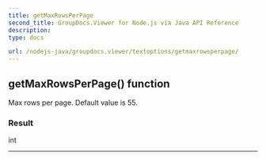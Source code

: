 ```yaml
---
title: getMaxRowsPerPage
second_title: GroupDocs.Viewer for Node.js via Java API Reference
description: 
type: docs

url: /nodejs-java/groupdocs.viewer/textoptions/getmaxrowsperpage/
---
```


## getMaxRowsPerPage()  function
Max rows per page. Default value is 55.

### Result
int


---


